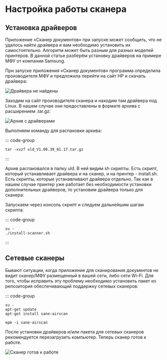 # Настройка работы сканера

## Установка драйверов

Приложение «Сканер документов» при запуске может сообщить, что не удалось найти драйвера и вам необходимо установить
их самостоятельно. Алгоритм может быть разным для разных моделей принтеров. В данной статье разберём установку
драйверов на примере МФУ от компании Samsung.

При запуске приложения «Сканер документов» программа определила производителя МФУ и предложила перейти на сайт HP и скачать драйвера:

![Драйвера не найдены](/scanner/screen_1.jpg)

Заходим на сайт производителя сканера и находим там драйвера под Linux. В нашем случае они предоставлены в формате
архива с расширением .tar.gz:

![Архив с драйверами](/scanner/screen_2.jpg)


Выполняем команду для распаковки архива:

::: code-group

```shell
tar -xvzf uld_V1.00.39_01.17.tar.gz
```

:::

Архив распаковался в папку uld. В ней видим sh скрипты. Есть скрипт, который устанавливает драйвера и на сканер, и на
принтер - install.sh. Есть скрипты, которые устанавливают драйвера отдельно. Так как в нашем случае принтер уже работает
без необходимости установки дополнительных драйверов, то установим драйвера только для сканера:

Запускаем через консоль скрипт и следуем дальнейшим шагам скрипта:

::: code-group

```shell
su -
./install-scanner.sh
```

:::


## Сетевые сканеры

Бывают ситуации, когда приложение для сканирования документов не видит сканер/МФУ размещенный в вашей сети, либо сети Wi-Fi.
Для того, чтобы исправить эту проблему необходимо установить пакет из репозитория обеспечивающий поддержку сетевых сканеров:

::: code-group

```shell[apt-get]
su -
apt-get update
apt-get install sane-airscan
```

```shell[epm]
epm -i sane-airscan
```


После установки драйверов и/или пакета для сетевых сканеров рекомендуется перезагрузить компьютер. Теперь сканер готов к работе.

![Сканер готов к работе](/scanner/screen_3.png)
